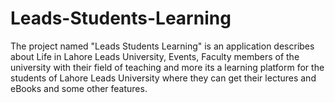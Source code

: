 # Leads-Students-Learning
The project named "Leads Students Learning" is an application describes about Life in Lahore Leads University, Events, Faculty members of the university with their field of teaching and more its a learning platform for the students of Lahore Leads University where they can get their lectures and eBooks and some other features.
